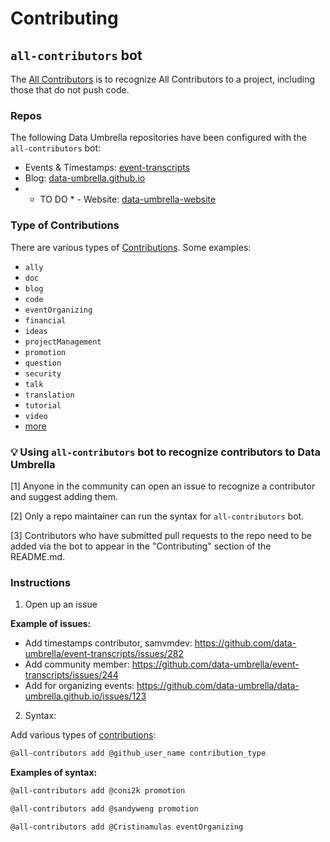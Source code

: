 # Contributing

## `all-contributors` bot

The [All Contributors](https://allcontributors.org/) is to recognize All Contributors to a project, including those that do not push code.


### Repos

The following Data Umbrella repositories have been configured with the `all-contributors` bot:  

- Events & Timestamps: [event-transcripts](https://github.com/data-umbrella/event-transcripts)
- Blog: [data-umbrella.github.io](https://github.com/data-umbrella/data-umbrella.github.io)
- * TO DO * - Website: [data-umbrella-website](https://github.com/data-umbrella/data-umbrella-website)


### Type of Contributions
There are various types of [Contributions](https://allcontributors.org/docs/en/emoji-key). Some examples:  
- `ally`
- `doc`
- `blog`
- `code`
- `eventOrganizing`
- `financial`
- `ideas`
- `projectManagement`
- `promotion`
- `question`
- `security`
- `talk`
- `translation`
- `tutorial`
- `video`
- [more](https://allcontributors.org/docs/en/emoji-key)


### :bulb: Using `all-contributors` bot to recognize contributors to Data Umbrella

[1] Anyone in the community can open an issue to recognize a contributor and suggest adding them.

[2] Only a repo maintainer can run the syntax for `all-contributors` bot.  

[3] Contributors who have submitted pull requests to the repo need to be added via the bot to appear in the "Contributing" section of the README.md.

### Instructions
1. Open up an issue

**Example of issues:**    
- Add timestamps contributor, samvmdev: https://github.com/data-umbrella/event-transcripts/issues/282
- Add community member:  https://github.com/data-umbrella/event-transcripts/issues/244
- Add for organizing events: https://github.com/data-umbrella/data-umbrella.github.io/issues/123

2. Syntax:

Add various types of [contributions](https://allcontributors.org/docs/en/emoji-key):  

```markdown
@all-contributors add @github_user_name contribution_type
```

**Examples of syntax:** 

```markdown
@all-contributors add @coni2k promotion
```
```markdown
@all-contributors add @sandyweng promotion
```
```markdown
@all-contributors add @Cristinamulas eventOrganizing
```
